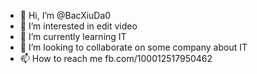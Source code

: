 - 👋 Hi, I’m @BacXiuDa0
- 👀 I’m interested in edit video
- 🌱 I’m currently learning IT
- 💞️ I’m looking to collaborate on some company about IT
- 📫 How to reach me fb.com/100012517950462

<!---
BacXiuDa0/BacXiuDa0 is a ✨ special ✨ repository because its `README.md` (this file) appears on your GitHub profile.
You can click the Preview link to take a look at your changes.
--->
